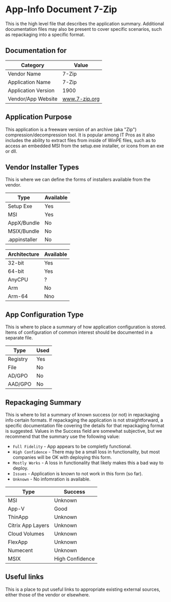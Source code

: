 # App-Info Document 7-Zip

This is the high level file that describes the application summary.  Additional documentation files may also be present to cover specific scenarios, such as repackaging into a specific format. 

## Documentation for

| Category | Value |
|-----|-------------------------------------------------------|
| Vendor Name | 7-Zip |
| Application Name| 7-Zip |
| Application Version | 1900 |
| Vendor/App Website| www.7-zip.org |

## Application Purpose

This application is a freeware version of an archive (aka "Zip") compression/decompression tool.  It is popular among IT Pros as it also includes the ability to extract files from inside of WinPE files, such as to access an embedded MSI from the setup.exe installer, or icons from an exe or dll.

## Vendor Installer Types

This is where we can define the forms of installers available from the vendor.

| Type | Available |
|----|----|
| Setup Exe | Yes |
| MSI | Yes |
| AppX/Bundle | No |
| MSIX/Bundle | No |
| .appinstaller | No |

| Architecture | Available |
|----|----|
| 32-bit | Yes |
| 64-bit | Yes |
| AnyCPU | ? |
| Arm | No |
|Arm-64 | Nno |

## App Configuration Type

This is where to place a summary of how application configuration is stored.  Items of configuration of common interest should be documented in a separate file.

| Type | Used |
|----|----|
| Registry | Yes |
| File | No |
| AD/GPO | No |
| AAD/GPO | No |


## Repackaging Summary

This is where to list a summary of known success (or not) in repackaging info certain formats.  If repackaging the application is not straightforward, a specific documentation file covering the details for that repackaging format is suggested. Values in the Success field are somewhat subjective, but we recommend that the summary use the following value:

* `Full Fidelity` - App appears to be completly functional.
* `High Confidence` - There may be a small loss in functionality, but most companies will be OK with deploying this form.
* `Mostly Works` - A loss in functionality that likely makes this a bad way to deploy.
* `Issues` - Application is known to not work in this form (so far).
* `Unknown` - No infomration is available.

| Type | Success |
|----|----|
| MSI | Unknown |
| App-V | Good |
| ThinApp | Unknown |
| Citrix App Layers | Unknown |
| Cloud Volumes | Unknown |
| FlexApp | Unknown |
| Numecent | Unknown |
| MSIX | High Confidence |

## Useful links
This is a place to put useful links to appropriate existing external sources, either those of the vendor or elsewhere.
